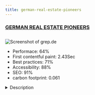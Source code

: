 ```yaml
---
title: german-real-estate-pioneers
---
```


<div style="height: 3rem">
  <a href="https://www.grep.de"><h3>GERMAN REAL ESTATE PIONEERS</h3></a>
</div>
<img loading="lazy" src="/images/thumbs/grep.de.jpg" alt="Screenshot of grep.de" />
<ul>
  <li>Performace: 64%</li>
  <li>
    First contentful paint:
    2.43Sec
  </li>
  <li>Best practices: 71%</li>
  <li>Accessibility: 88%</li>
  <li>SEO: 91%</li>
  <li>carbon footprint: 0.061</li>
</ul>
<details>
  <summary>Description</summary>
  <p>GREP discovers potentials for owners & investors to increase the added value and yield of their real estate portfolio. The GREP business model combines 2 value propositions:

The identification of innovation potential for real estate - this is where their expertise lies, especially in properties considered to have little or no chance of generating a return.

The development of market-attractive projects - thus they offer their clients ideal conditions to contribute their own ideas and reach a new level of innovation. and to develop and establish a highly attractive market product.

These two fields of activity are framed by the GREP services, which make GERMAN REAL ESTATE PIONEERS unique - an exclusive partnership to turn your ideas into reality.This website was former built using SquareSpace. Due to the very limited abilities within such construction kits GREP decided to invest into a more professional and self-sufficient solution.

The challenge was to combine the Layout (had to look exactly as in Squrespace) with JOOMLA! contentstructure especially for blog-view.

Using Template Creator CK and Regular Labs "Articles anywhere" it could be done!</p>
</details>


